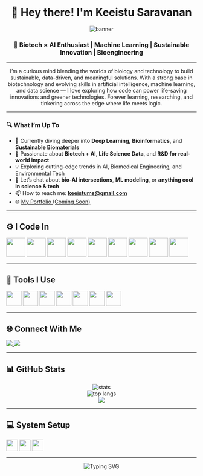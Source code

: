 <div align="center">

# 👋 Hey there! I'm **Keeistu Saravanan**

![banner](https://mir-s3-cdn-cf.behance.net/project_modules/1400/9acfd9157622659.63803ddc5d5e8.gif)

### 🧬 Biotech × AI Enthusiast | Machine Learning | Sustainable Innovation | Bioengineering

</div>

---

<p align="center">
  I’m a curious mind blending the worlds of biology and technology to build sustainable, data-driven, and meaningful solutions. With a strong base in biotechnology and evolving skills in artificial intelligence, machine learning, and data science — I love exploring how code can power life-saving innovations and greener technologies. Forever learning, researching, and tinkering across the edge where life meets logic.
</p>

---

### 🔍 What I’m Up To
- 🌱 Currently diving deeper into **Deep Learning**, **Bioinformatics**, and **Sustainable Biomaterials**
- 🧪 Passionate about **Biotech + AI**, **Life Science Data**, and **R&D for real-world impact**
- 💡 Exploring cutting-edge trends in AI, Biomedical Engineering, and Environmental Tech
- 💬 Let’s chat about **bio-AI intersections**, **ML modeling**, or **anything cool in science & tech**
- 📫 How to reach me: **keeistums@gmail.com**
- 🌐 [My Portfolio (Coming Soon)]()

---

## ⚙️ I Code In

<p>
  <img height="50" src="https://img.icons8.com/color/48/python.png"/>
  <img height="50" src="https://img.icons8.com/color/48/c-programming.png"/>
  <img height="50" src="https://img.icons8.com/color/48/c-plus-plus-logo.png"/>
  <img height="50" src="https://img.icons8.com/color/48/tensorflow.png"/>
  <img height="50" src="https://img.icons8.com/color/48/pandas.png"/>
  <img height="50" src="https://img.icons8.com/color/48/numpy.png"/>
  <img height="50" src="https://img.icons8.com/color/48/mysql-logo.png"/>
  <img height="50" src="https://img.icons8.com/color/48/html-5.png"/>
  <img height="50" src="https://img.icons8.com/color/48/css3.png"/>
</p>

---

## 🧰 Tools I Use

<p>
  <img height="40" src="https://img.icons8.com/color/48/visual-studio-code-2019.png"/>
  <img height="40" src="https://img.icons8.com/color/48/pycharm.png"/>
  <img height="40" src="https://img.icons8.com/color/48/git.png"/>
  <img height="40" src="https://img.icons8.com/color/48/jupyter.png"/>
  <img height="40" src="https://img.icons8.com/color/48/notion--v1.png"/>
  <img height="40" src="https://img.icons8.com/color/48/tableau-software.png"/>
  <img height="40" src="https://img.icons8.com/color/48/adobe-photoshop.png"/>
</p>

---

## 🌐 Connect With Me

<p align="left">
  <a href="https://www.linkedin.com/in/keeistu-ms/" target="blank">
    <img src="https://img.shields.io/badge/LinkedIn-%230077B5.svg?&style=for-the-badge&logo=linkedin&logoColor=white"/>
  </a>
  <a href="mailto:keeistums@gmail.com">
    <img src="https://img.shields.io/badge/Gmail-D14836?style=for-the-badge&logo=gmail&logoColor=white"/>
  </a>
</p>

---

## 📊 GitHub Stats

<p align="center">
  <img src="https://github-readme-stats.vercel.app/api?username=keeistu&show_icons=true&theme=tokyonight" alt="stats"/>
  <br/>
  <img src="https://github-readme-stats.vercel.app/api/top-langs/?username=keeistu&layout=compact&theme=tokyonight" alt="top langs"/>
  <br/>
  <img src="https://github-readme-activity-graph.vercel.app/graph?username=keeistu&bg_color=1e1e1e&color=56f3a1&line=56f3a1&point=ffffff&area=true&hide_border=false"/>
</p>

---

## 💻 System Setup

<p>
  <img height="30" src="https://img.shields.io/badge/Windows_11-0078D6?style=for-the-badge&logo=windows&logoColor=white"/>
  <img height="30" src="https://img.shields.io/badge/AMD-Ryzen_5_4500U-ED1C24?style=for-the-badge&logo=amd&logoColor=white"/>
  <img height="30" src="https://img.shields.io/badge/NVIDIA-GeForce-76B900?style=for-the-badge&logo=nvidia&logoColor=white"/>
</p>

---

<p align="center">
  <img src="https://readme-typing-svg.herokuapp.com?font=Fira+Code&size=22&duration=3000&pause=1000&color=56F3A1&center=true&vCenter=true&width=435&lines=Exploring+Biotech+%E2%9C%85;Building+with+AI+🧠;Growing+every+day+🌱;Let's+connect!+🤝" alt="Typing SVG" />
</p>
